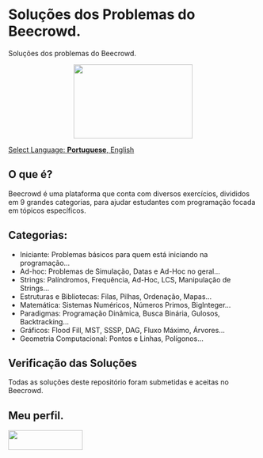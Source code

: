 
# Soluções dos Problemas do Beecrowd.
Soluções dos problemas do Beecrowd.

<p align="center">
<a href="https://www.beecrowd.com.br/judge/en/profile/710583">
<img  width="240"  height="150"  src="https://resources.beecrowd.com.br/judge/img/5.0/logo-beecrowd.png?1635097036">
</p>

Select Language: **Portuguese**, [English](README-English.md)

## O que é?
Beecrowd é uma plataforma que conta com diversos exercícios, divididos em 9 grandes categorias, para ajudar estudantes com programação focada em tópicos específicos.

## Categorias:
- Iniciante: Problemas básicos para quem está iniciando na programação...
- Ad-hoc: Problemas de Simulação, Datas e Ad-Hoc no geral...
- Strings: Palíndromos, Frequência, Ad-Hoc, LCS, Manipulação de Strings...
- Estruturas e Bibliotecas: Filas, Pilhas, Ordenação, Mapas...
- Matemática: Sistemas Numéricos, Números Primos, BigInteger...
- Paradigmas: Programação Dinâmica, Busca Binária, Gulosos, Backtracking...
- Gráficos: Flood Fill, MST, SSSP, DAG, Fluxo Máximo, Árvores...
- Geometria Computacional: Pontos e Linhas, Polígonos...

## Verificação das Soluções
Todas as soluções deste repositório foram submetidas e aceitas no Beecrowd.

## Meu perfil.
<a href="https://www.beecrowd.com.br/judge/en/profile/710583" target="_blank"><img src="https://camo.githubusercontent.com/38d44389f0e6e510bcd916cffb484df9026d4d374160c290f94d1d3db4efb3ca/68747470733a2f2f7777772e62656563726f77642e636f6d2e62722f686f6d652f77702d636f6e74656e742f75706c6f6164732f323032312f30382f62656563726f77645f5f726f786f486f72436c65616e2d736d616c6c2d504e472d312e706e67" target="_blank" height="40" width="150"></a>
